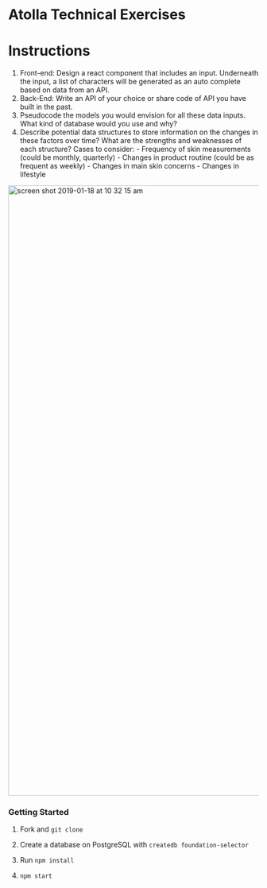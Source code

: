 # Atolla Technical Exercises

# Instructions

1. Front-end: Design a react component that includes an input. Underneath the input, a list of characters will be generated as an auto complete based on data from an API.
2. Back-End: Write an API of your choice or share code of API you have built in the past.
3. Pseudocode the models you would envision for all these data inputs. What kind of database would you use and why?
4. Describe potential data structures to store information on the changes in these factors over time? What are the strengths and weaknesses of each structure? Cases to consider: - Frequency of skin measurements (could be monthly, quarterly) - Changes in product routine (could be as frequent as weekly) - Changes in main skin concerns - Changes in lifestyle


<img width="1228" alt="screen shot 2019-01-18 at 10 32 15 am" src="https://user-images.githubusercontent.com/38846510/51396494-26251500-1b0d-11e9-8c38-e730eceb3f5c.png">


### Getting Started

1. Fork and `git clone`

2. Create a database on PostgreSQL with `createdb foundation-selector`

3. Run `npm install`

4. `npm start`
